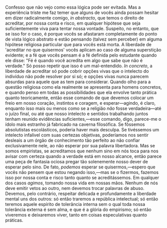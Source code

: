Confesso que não vejo como essa lógica pode ser evitada. Mas a experiência triste me faz temer que alguns de vocês ainda possam hesitar em dizer radicalmente comigo, _in abstracto_, que temos o direito de acreditar, por nossa conta e risco, em qualquer hipótese que seja suficientemente viva para tentar nossa vontade. Suspeito, no entanto, que se isso for o caso, é porque vocês se afastaram completamente do ponto de vista lógico abstrato e estão pensando (talvez sem perceber) em alguma hipótese religiosa particular que para vocês está morta. A liberdade de 'acreditar no que quisermos' vocês aplicam ao caso de alguma superstição evidente; e a fé que vocês pensam é a fé definida pelo estudante quando ele disse: "Fé é quando você acredita em algo que sabe que não é verdade." Só posso repetir que isso é um mal-entendido. _In concreto_, a liberdade de acreditar só pode cobrir opções vivas que o intelecto do indivíduo não pode resolver por si só; e opções vivas nunca parecem absurdas para aquele que as tem para considerar. Quando olho para a questão religiosa como ela realmente se apresenta para homens concretos, e quando penso em todas as possibilidades que ela envolve tanto prática quanto teoricamente, então esse comando de que devemos colocar um freio em nosso coração, instintos e coragem, e esperar—agindo, é claro, enquanto isso mais ou menos como se a religião _não_ fosse verdadeira—até o juízo final, ou até que nosso intelecto e sentidos trabalhando juntos tenham reunido evidências suficientes,—esse comando, digo, parece-me o ídolo mais estranho já fabricado na caverna filosófica. Se fôssemos absolutistas escolásticos, poderia haver mais desculpa. Se tivéssemos um intelecto infalível com suas certezas objetivas, poderíamos nos sentir desleais a um órgão de conhecimento tão perfeito ao não confiar exclusivamente nele, ao não esperar por sua palavra libertadora. Mas se somos empiristas, se acreditamos que nenhum sino em nós toca para nos avisar com certeza quando a verdade está em nosso alcance, então parece uma peça de fantasia ociosa pregar tão solenemente nosso dever de esperar pelo sino. De fato, _podemos_ esperar se quisermos,—espero que vocês não pensem que estou negando isso,—mas se o fizermos, fazemos isso por nossa conta e risco tanto quanto se acreditássemos. Em qualquer dos casos _agimos_, tomando nossa vida em nossas mãos. Nenhum de nós deve emitir vetos ao outro, nem devemos trocar palavras de abuso. Devemos, pelo contrário, respeitar delicada e profundamente a liberdade mental uns dos outros: só então traremos a república intelectual; só então teremos aquele espírito de tolerância interna sem o qual toda nossa tolerância externa é sem alma, e que é a glória do empirismo; só então viveremos e deixaremos viver, tanto em coisas especulativas quanto práticas.